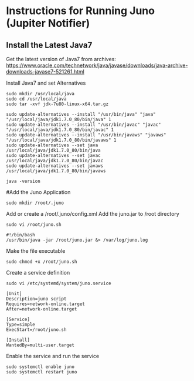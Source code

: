 # Instructions for Running Juno (Jupiter Notifier)

## Install the Latest Java7

Get the latest version of Java7 from archives: https://www.oracle.com/technetwork/java/javase/downloads/java-archive-downloads-javase7-521261.html

Install Java7 and set Alternatives
```console
sudo mkdir /usr/local/java
sudo cd /usr/local/java
sudo tar -xvf jdk-7u80-linux-x64.tar.gz

sudo update-alternatives --install "/usr/bin/java" "java" "/usr/local/java/jdk1.7.0_80/bin/java" 1
sudo update-alternatives --install "/usr/bin/javac" "javac" "/usr/local/java/jdk1.7.0_80/bin/javac" 1
sudo update-alternatives --install "/usr/bin/javaws" "javaws" "/usr/local/java/jdk1.7.0_80/bin/javaws" 1
sudo update-alternatives --set java /usr/local/java/jdk1.7.0_80/bin/java
sudo update-alternatives --set javac /usr/local/java/jdk1.7.0_80/bin/javac
sudo update-alternatives --set javaws /usr/local/java/jdk1.7.0_80/bin/javaws

java -version
```

#Add the Juno Application

```console
sudo mkdir /root/.juno
```

Add or create a /root/.juno/config.xml
Add the juno.jar to /root directory

```console
sudo vi /root/juno.sh
```
```
#!/bin/bash
/usr/bin/java -jar /root/juno.jar &> /var/log/juno.log
```
Make the file executable
```console
sudo chmod +x /root/juno.sh
```
Create a service definition
```console
sudo vi /etc/systemd/system/juno.service
```
```
[Unit]
Description=juno script
Requires=network-online.target
After=network-online.target

[Service]
Type=simple
ExecStart=/root/juno.sh

[Install]
WantedBy=multi-user.target
```
Enable the service and run the service
```console
sudo systemctl enable juno
sudo systemctl restart juno
```
